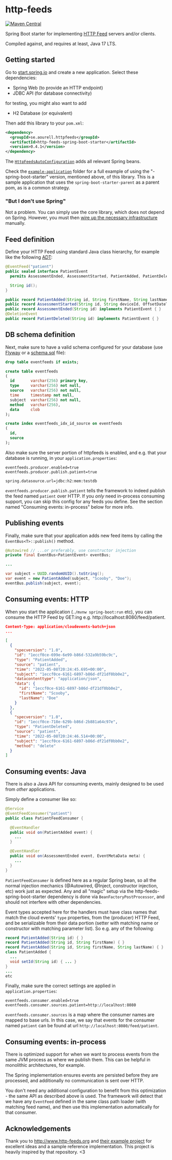 # http-feeds

[![Maven Central](https://maven-badges.herokuapp.com/maven-central/se.aourell.httpfeeds/http-feeds-spring-boot-starter/badge.svg)](https://maven-badges.herokuapp.com/maven-central/se.aourell.httpfeeds/http-feeds-spring-boot-starter)

Spring Boot starter for implementing [HTTP Feed](http://www.http-feeds.org/) servers and/or clients.

Compiled against, and requires at least, Java 17 LTS.


## Getting started

Go to [start.spring.io](https://start.spring.io/#!type=maven-project&language=java&packaging=jar&groupId=com.example&artifactId=httpfeeds-example&name=httpfeeds-example&description=Demo%20project%20for%20Spring%20Boot&packageName=com.example.httpfeeds-example&dependencies=web,jdbc,h2) and create a new application. Select these dependencies:

- Spring Web (to provide an HTTP endpoint)
- JDBC API (for database connectivity)

for testing, you might also want to add

- H2 Database (or equivalent)

Then add this library to your `pom.xml`:

```xml
<dependency>
  <groupId>se.aourell.httpfeeds</groupId>
  <artifactId>http-feeds-spring-boot-starter</artifactId>
  <version>0.4.1</version>
</dependency>
```

The [`HttpFeedsAutoConfiguration`](http-feeds-spring-boot-starter/src/main/java/se/aourell/httpfeeds/infrastructure/spring/autoconfigure) adds all relevant Spring beans.

Check the [`example-application`](example-application) folder for a full example of using the "-spring-boot-starter" version, mentioned above, of this library. This is a sample application that uses the `spring-boot-starter-parent` as a parent pom, as is a common strategy.

### "But I don't use Spring"

Not a problem. You can simply use the core library, which does not depend on Spring. However, you must then [wire up the necessary infrastructure](http-feeds-spring-boot-starter/src/main/java/se/aourell/httpfeeds/infrastructure/spring/autoconfigure) manually.


## Feed definition

Define your HTTP Feed using standard Java class hierarchy, for example like the following [ADT](https://en.wikipedia.org/wiki/Algebraic_data_type):

```java
@EventFeed("patient")
public sealed interface PatientEvent
  permits AssessmentEnded, AssessmentStarted, PatientAdded, PatientDeleted {

  String id();
}

public record PatientAdded(String id, String firstName, String lastName) implements PatientEvent { }
public record AssessmentStarted(String id, String deviceId, OffsetDateTime startDate, OffsetDateTime endDate) implements PatientEvent { }
public record AssessmentEnded(String id) implements PatientEvent { }
@DeletionEvent
public record PatientDeleted(String id) implements PatientEvent { }
```


## DB schema definition

Next, make sure to have a valid schema configured for your database (use [Flyway](https://docs.spring.io/spring-boot/docs/current/reference/htmlsingle/#howto-use-a-higher-level-database-migration-tool) or a [schema.sql](https://docs.spring.io/spring-boot/docs/current/reference/htmlsingle/#howto-initialize-a-database-using-spring-jdbc) file):

```sql
drop table eventfeeds if exists;

create table eventfeeds
(
  id       varchar(256) primary key,
  type     varchar(256) not null,
  source   varchar(256) not null,
  time     timestamp not null,
  subject  varchar(256) not null,
  method   varchar(256),
  data     clob
);

create index eventfeeds_idx_id_source on eventfeeds
(
  id,
  source
);
```

Also make sure the server portion of httpfeeds is enabled, and e.g. that your database is running, in your `application.properties`:

```properties
eventfeeds.producer.enabled=true
eventfeeds.producer.publish.patient=true

spring.datasource.url=jdbc:h2:mem:testdb
```

`eventfeeds.producer.publish.patient` tells the framework to indeed publish the feed named `patient` over HTTP.
If you _only_ need in-process consuming support, you can skip this config for any feeds you define. See the section named "Consuming events: in-process" below for more info.


## Publishing events

Finally, make sure that your application adds new feed items by calling the `EventBus<T>::publish()` method.

```java
@Autowired // ...or preferably, use constructor injection
private final EventBus<PatientEvent> eventBus;

...

var subject = UUID.randomUUID().toString();
var event = new PatientAdded(subject, "Scooby", "Doe");
eventBus.publish(subject, event);
```


## Consuming events: HTTP

When you start the application (`./mvnw spring-boot:run` etc), you can consume the HTTP Feed by GET:ing e.g. http://localhost:8080/feed/patient.

```json
Content-Type: application/cloudevents-batch+json
...

[
  {
    "specversion": "1.0",
    "id": "1eccf0ce-699e-6e99-b86d-532a9b59bc9c",
    "type": "PatientAdded",
    "source": "patient",
    "time": "2022-05-08T20:24:45.695+00:00",
    "subject": "1eccf0ce-6161-6897-b86d-df21df0bb0e2",
    "datacontenttype": "application/json",
    "data": {
      "id": "1eccf0ce-6161-6897-b86d-df21df0bb0e2",
      "firstName": "Scooby",
      "lastName": "Doe"
    }
  },
  {
    "specversion": "1.0",
    "id": "1eccf0ce-718e-629b-b86d-2b881a64c97e",
    "type": "PatientDeleted",
    "source": "patient",
    "time": "2022-05-08T20:24:46.514+00:00",
    "subject": "1eccf0ce-6161-6897-b86d-df21df0bb0e2",
    "method": "delete"
  }
]
```


## Consuming events: Java

There is also a Java API for consuming events, mainly designed to be used from _other_ applications.

Simply define a consumer like so:

```java
@Service
@EventFeedConsumer("patient")
public class PatientFeedConsumer {

  @EventHandler
  public void on(PatientAdded event) {
    ...
  }

  @EventHandler
  public void on(AssessmentEnded event, EventMetaData meta) {
    ...
  }
}
```

`PatientFeedConsumer` is defined here as a regular Spring bean, so all the normal injection mechanics (@Autowired, @Inject, constructor injection, etc) work just as expected.
Any and all "magic" setup via the http-feeds-spring-boot-starter dependency is done via `BeanFactoryPostProcessor`, and should not interfere with other dependencies.

Event types accepted here for the handlers must have class names that match the cloud events' `type` properties, from the (producer) HTTP Feed, and be serializable from their data portion (setter with matching name or constructor with matching parameter list).
So e.g. any of the following:
```java
record PatientAdded(String id) { }
record PatientAdded(String id, String firstName) { }
record PatientAdded(String id, String firstName, String lastName) { }
class PatientAdded {
  ...
  void setId(String id) { ... }
}
...
etc
```

Finally, make sure the correct settings are applied in `application.properties`:

```properties
eventfeeds.consumer.enabled=true
eventfeeds.consumer.sources.patient=http://localhost:8080
```

`eventfeeds.consumer.sources` is a map where the consumer names are mapped to base urls. In this case, we say that events for the consumer named `patient` can be found at url `http://localhost:8080/feed/patient`.


## Consuming events: in-process

There is optimized support for when we want to process events from the same JVM process as where we publish them.
This can be helpful in monolithic architectures, for example.

The Spring implementation ensures events are persisted before they are processed, and additionally no communication is sent over HTTP.

You don't need any additional configuration to benefit from this optimization - the same API as described above is used.
The framework will detect that we have any `EventFeed` defined in the same class path loader (with matching feed name), and then use this implementation automatically for that consumer.


## Acknowledgements

Thank you to http://www.http-feeds.org and [their example project](https://github.com/http-feeds/http-feeds-server-spring-boot-starter) for excellent ideas and a sample reference implementation.
This project is heavily inspired by that repository. <3
